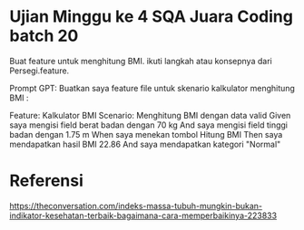 # Ujian Minggu ke 4 SQA Juara Coding batch 20

Buat feature untuk menghitung BMI. ikuti langkah atau konsepnya dari Persegi.feature. 

Prompt GPT:
Buatkan saya feature file untuk skenario kalkulator menghitung BMI :

 Feature: Kalkulator BMI
  Scenario: Menghitung BMI dengan data valid
    Given saya mengisi field berat badan dengan 70 kg
    And saya mengisi field tinggi badan dengan 1.75 m
    When saya menekan tombol Hitung BMI
    Then saya mendapatkan hasil BMI 22.86
    And saya mendapatkan kategori "Normal"

# Referensi
https://theconversation.com/indeks-massa-tubuh-mungkin-bukan-indikator-kesehatan-terbaik-bagaimana-cara-memperbaikinya-223833